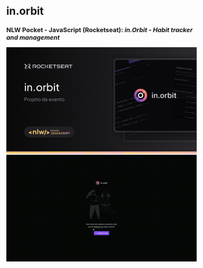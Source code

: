 # in.orbit
### NLW Pocket - JavaScript (Rocketseat): <i>in.Orbit - Habit tracker and management</i>

<img src='./docs/inorbit.png' width=1024 alt='in.orbit banner'/>
<br/>
<img src='./docs/inorbit.gif' alt='in.orbit functions'/>
